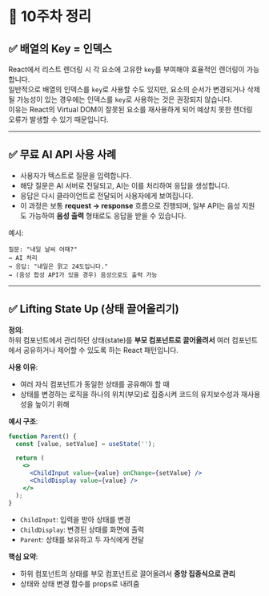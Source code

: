 # 📘 10주차 정리

## ✅ 배열의 Key = 인덱스
React에서 리스트 렌더링 시 각 요소에 고유한 `key`를 부여해야 효율적인 렌더링이 가능합니다.  
일반적으로 배열의 인덱스를 `key`로 사용할 수도 있지만, 요소의 순서가 변경되거나 삭제될 가능성이 있는 경우에는 인덱스를 `key`로 사용하는 것은 권장되지 않습니다.  
이유는 React의 Virtual DOM이 잘못된 요소를 재사용하게 되어 예상치 못한 렌더링 오류가 발생할 수 있기 때문입니다.

---

## ✅ 무료 AI API 사용 사례
- 사용자가 텍스트로 질문을 입력합니다.
- 해당 질문은 AI 서버로 전달되고, AI는 이를 처리하여 응답을 생성합니다.
- 응답은 다시 클라이언트로 전달되어 사용자에게 보여집니다.
- 이 과정은 보통 **request → response** 흐름으로 진행되며, 일부 API는 음성 지원도 가능하여 **음성 출력** 형태로도 응답을 받을 수 있습니다.

예시:
```plaintext
질문: "내일 날씨 어때?"
→ AI 처리
→ 응답: "내일은 맑고 24도입니다."
→ (음성 합성 API가 있을 경우) 음성으로도 출력 가능
```

---

## ✅ Lifting State Up (상태 끌어올리기)

**정의**:  
하위 컴포넌트에서 관리하던 상태(state)를 **부모 컴포넌트로 끌어올려서** 여러 컴포넌트에서 공유하거나 제어할 수 있도록 하는 React 패턴입니다.

**사용 이유**:
- 여러 자식 컴포넌트가 동일한 상태를 공유해야 할 때
- 상태를 변경하는 로직을 하나의 위치(부모)로 집중시켜 코드의 유지보수성과 재사용성을 높이기 위해

**예시 구조**:

```jsx
function Parent() {
  const [value, setValue] = useState('');

  return (
    <>
      <ChildInput value={value} onChange={setValue} />
      <ChildDisplay value={value} />
    </>
  );
}
```

- `ChildInput`: 입력을 받아 상태를 변경
- `ChildDisplay`: 변경된 상태를 화면에 출력
- `Parent`: 상태를 보유하고 두 자식에게 전달

**핵심 요약**:
- 하위 컴포넌트의 상태를 부모 컴포넌트로 끌어올려서 **중앙 집중식으로 관리**
- 상태와 상태 변경 함수를 props로 내려줌
